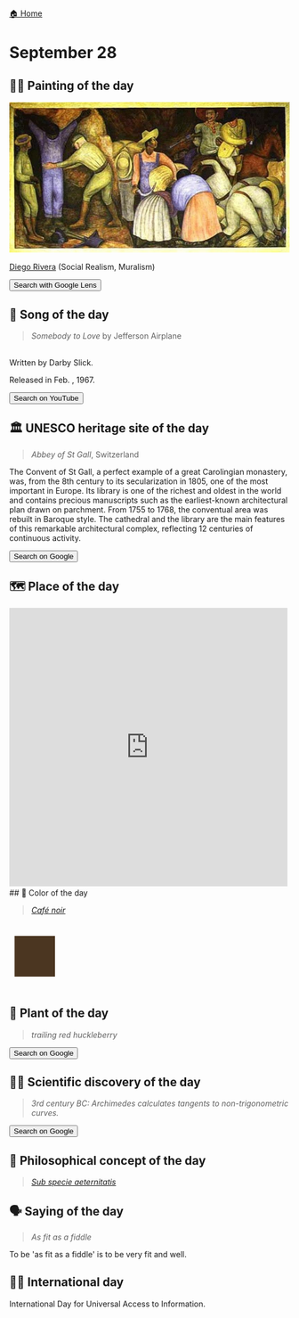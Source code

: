 
[🏠 Home](../../index.md)

# September 28

## 🧑‍🎨 Painting of the day

<img width="600" src="../img/Diego_Rivera_2.jpg">

[Diego Rivera](http://en.wikipedia.org/wiki/Diego_Rivera) (Social Realism, Muralism)

<button class="btn btn-success"
onclick=" window.open('https://lens.google.com/uploadbyurl?url=https://iretes.github.io/one-a-day/data/img/Diego_Rivera_2.jpg','_blank')">
Search with Google Lens
</button>

## 🎼 Song of the day

> *Somebody to Love*
by Jefferson Airplane

<br />Written by Darby Slick.

Released in Feb. , 1967.

<button class="btn btn-success"
onclick=" window.open('http://www.youtube.com/search?q=Somebody to Love by Jefferson Airplane','_blank')">
Search on YouTube
</button>

## 🏛️ UNESCO heritage site of the day

> *Abbey of St Gall*, Switzerland

<p>The Convent of St Gall, a perfect example of a great Carolingian monastery, was, from the 8th century to its secularization in 1805, one of the most important in Europe. Its library is one of the richest and oldest in the world and contains precious manuscripts such as the earliest-known architectural plan drawn on parchment. From 1755 to 1768, the conventual area was rebuilt in Baroque style. The cathedral and the library are the main features of this remarkable architectural complex, reflecting 12 centuries of continuous activity.</p>

<button class="btn btn-success"
onclick=" window.open('http://www.google.com/search?q=Abbey of St Gall','_blank')">
Search on Google
</button>

## 🗺️ Place of the day

<iframe
src="https://www.mapcrunch.com"
name="mapcrunch"
width="500"
height="500"
allowTransparency="true"
scrolling="no"
frameborder="0"
>
</iframe>
## 🎨 Color of the day

> *[Café noir](https://en.wikipedia.org/wiki/Coffee_(color)#Café_Noir)*

<div style="color:#4B3621; font-size: 100px;">&#9632;</div>

## 🌿 Plant of the day

> *trailing red huckleberry*

<button class="btn btn-success"
onclick=" window.open('http://www.google.com/search?q=trailing red huckleberry','_blank')">
Search on Google
</button>

## 🧑‍🔬 Scientific discovery of the day

> *3rd century BC: Archimedes calculates tangents to non-trigonometric curves.*

<button class="btn btn-success"
onclick=" window.open('http://www.google.com/search?q=3rd century BC: Archimedes calculates tangents to non-trigonometric curves.','_blank')">
Search on Google
</button>

## 💭 Philosophical concept of the day

> *[Sub specie aeternitatis](https://en.wikipedia.org/wiki/Sub_specie_aeternitatis)*

## 🗣️ Saying of the day

> *As fit as a fiddle*

To be 'as fit as a fiddle' is to be very fit and well.

## 🏳️‍🌈 International day

International Day for Universal Access to Information.